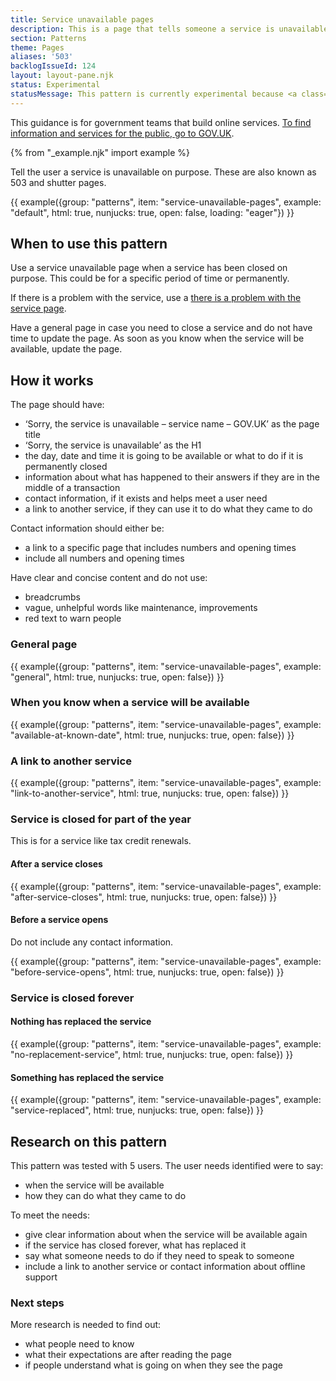 ```yaml
---
title: Service unavailable pages
description: This is a page that tells someone a service is unavailable. It should say when the service will be available or what to do if it is permanently closed
section: Patterns
theme: Pages
aliases: '503'
backlogIssueId: 124
layout: layout-pane.njk
status: Experimental
statusMessage: This pattern is currently experimental because <a class="govuk-link" href="#research-on-this-pattern">more research</a> is needed to validate it.
---
```

This guidance is for government teams that build online services. [To find information and services for the public, go to GOV.UK](https://www.gov.uk/).

{% from "_example.njk" import example %}

Tell the user a service is unavailable on purpose. These are also known as 503 and shutter pages.

{{ example({group: "patterns", item: "service-unavailable-pages", example: "default", html: true, nunjucks: true, open: false, loading: "eager"}) }}

## When to use this pattern

Use a service unavailable page when a service has been closed on purpose. This could be for a specific period of time or permanently.

If there is a problem with the service, use a [there is a problem with the service page](/patterns/problem-with-the-service-pages/).

Have a general page in case you need to close a service and do not have time to update the page. As soon as you know when the service will be available, update the page.

## How it works

The page should have:

- ‘Sorry, the service is unavailable – service name – GOV.UK’ as the page title
- ‘Sorry, the service is unavailable’ as the H1
- the day, date and time it is going to be available or what to do if it is permanently closed
- information about what has happened to their answers if they are in the middle of a transaction
- contact information, if it exists and helps meet a user need
- a link to another service, if they can use it to do what they came to do

Contact information should either be:

- a link to a specific page that includes numbers and opening times
- include all numbers and opening times

Have clear and concise content and do not use:

- breadcrumbs
- vague, unhelpful words like maintenance, improvements
- red text to warn people

### General page

{{ example({group: "patterns", item: "service-unavailable-pages", example: "general", html: true, nunjucks: true, open: false}) }}

### When you know when a service will be available

{{ example({group: "patterns", item: "service-unavailable-pages", example: "available-at-known-date", html: true, nunjucks: true, open: false}) }}

### A link to another service

{{ example({group: "patterns", item: "service-unavailable-pages", example: "link-to-another-service", html: true, nunjucks: true, open: false}) }}

### Service is closed for part of the year

This is for a service like tax credit renewals.

#### After a service closes

{{ example({group: "patterns", item: "service-unavailable-pages", example: "after-service-closes", html: true, nunjucks: true, open: false}) }}

#### Before a service opens

Do not include any contact information.

{{ example({group: "patterns", item: "service-unavailable-pages", example: "before-service-opens", html: true, nunjucks: true, open: false}) }}

### Service is closed forever

#### Nothing has replaced the service

{{ example({group: "patterns", item: "service-unavailable-pages", example: "no-replacement-service", html: true, nunjucks: true, open: false}) }}

#### Something has replaced the service

{{ example({group: "patterns", item: "service-unavailable-pages", example: "service-replaced", html: true, nunjucks: true, open: false}) }}

## Research on this pattern

This pattern was tested with 5 users. The user needs identified were to say:

- when the service will be available
- how they can do what they came to do

To meet the needs:

- give clear information about when the service will be available again
- if the service has closed forever, what has replaced it
- say what someone needs to do if they need to speak to someone
- include a link to another service or contact information about offline support

### Next steps

More research is needed to find out:

- what people need to know
- what their expectations are after reading the page
- if people understand what is going on when they see the page
